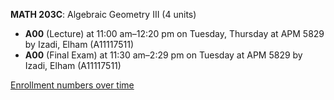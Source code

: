 **MATH 203C**: Algebraic Geometry III (4 units)

- **A00** (Lecture) at 11:00 am–12:20 pm on Tuesday, Thursday at APM 5829 by Izadi, Elham (A11117511)
- **A00** (Final Exam) at 11:30 am–2:29 pm on Tuesday at APM 5829 by Izadi, Elham (A11117511)

[Enrollment numbers over time](./MATH203C.tsv)
